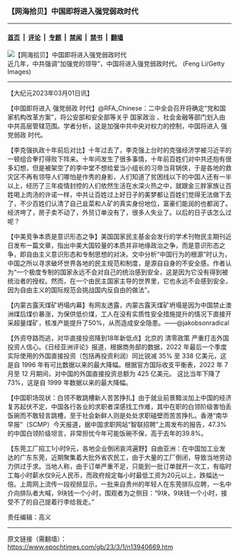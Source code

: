 ### 【网海拾贝】中国即将进入强党弱政时代

---

#### [首页](../../../..?n13940669) &nbsp;|&nbsp; [评论](../../../../../epoch-comment?n13940669) &nbsp;|&nbsp; [专题](../../../../../epoch-special?n13940669) &nbsp;|&nbsp; [禁闻](../../../../../epoch-news?n13940669) &nbsp;|&nbsp; [禁书](../../../../../books?n13940669) &nbsp;|&nbsp; [翻墙](https://github.com/gfw-breaker/nogfw/blob/master/README.md?n13940669)


<div><img alt="【网海拾贝】中国即将进入强党弱政时代" class="attachment-djy_600_400 size-djy_600_400 wp-post-image" src="https://i.epochtimes.com/assets/uploads/2019/02/1308060832202039-600x400.jpg"/>
<div class="caption">
 近几年，中共强调“加强党的领导”，中国将进入强党弱政时代。 (Feng Li/Getty Images)
</div></div><hr/><div class="post_content" id="artbody" itemprop="articleBody">
 <!-- article content begin -->
 <p>
  【大纪元2023年03月01日讯】
 </p>
 <p>
  【中国即将进入
  <ok href="https://www.epochtimes.com/gb/tag/%E5%BC%BA%E5%85%9A%E5%BC%B1%E6%94%BF.html">
   强党弱政
  </ok>
  时代】@RFA_Chinese：二中全会召开将确定“党和国家机构改革方案”，将公安部和安全部等关乎
  <ok href="https://www.epochtimes.com/gb/tag/%E5%9B%BD%E5%AE%B6%E6%94%BF%E6%B2%BB.html">
   国家政治
  </ok>
  、社会金融等部门划入由中共高层管辖范围。学者分析，这是加强中共中央对权力的控制，中国将进入
  <ok href="https://www.epochtimes.com/gb/tag/%E5%BC%BA%E5%85%9A%E5%BC%B1%E6%94%BF.html">
   强党弱政
  </ok>
  时代。
 </p>
 <p>
  【李克强执政十年前后对比】十年过去了，李克强上台时的克强经济学被习近平的一顿组合拳打得败下阵来。十年间发生了很多事情，十年前百姓们对中共还抱有很多幻想，但是被架空了的李中堂不想给爱当小组长的习帝当背锅侠，于是各地的救灾区不再有领导人们哪怕是作秀的身影，人们知道了贫困线以下的中国人还有一半以上，经历了三年疫情封控的人们依然生活在水深火热之中，就跟金三胖家族让百姓喝上肉汤的许诺一样，中共让百姓过上好日子的美梦都让百姓们觉得无法做下去了，不少百姓们认清了自己韭菜和人矿的真实身份地位，富豪们能润的也都润了。经济垮了，房子卖不动了，外贸订单没有了，很多人失业了。以后的日子该怎么过呢？
 </p>
 <p>
  【中美竞争本质是意识形态之争】美国国家民主基金会发行的学术刊物民主期刊近日发布一篇文章，指出中美大国较量的本质并非地缘政治之争，而是意识形态之争，即自由主义意识形态和专制思想的对决。文中分析“中国行为的根源”时认为，中国之所以寻求破坏世界各地的民主规范和制度，是源自自身的不安全感。作者认为“一个极度专制的国家永远不会对自己的统治感到安全，这是因为它没有得到被统治者的授权。然而，在一个由民主国家主导的世界里，它也永远不会感到安全，因为自由主义的国际规范会挑战国内反自由的做法”。
 </p>
 <p>
  【内蒙古露天煤矿坍塌内幕】有网友透露，内蒙古露天煤矿坍塌是因为中国禁止澳洲煤后煤价暴涨，为保供低价煤，工人在没有实质性安全措施提升的情况下直接开采超量煤矿，核准产能提升了50%，从而造成安全隐患。——@jakobsonradical
 </p>
 <p>
  【外资夺路而逃，对华直接投资降到18年新低点】北京的
  <ok href="https://www.epochtimes.com/gb/tag/%E6%B8%85%E9%9B%B6%E6%94%BF%E7%AD%96.html">
   清零政策
  </ok>
  严重打击外国投资人信心。《日经亚洲评论》报道，根据商务部的数据，2022 年最后一个季度实际使用的外国直接投资（包括再投资利润）同比锐减 35% 至 338 亿美元，这是自 1996 年有可比数据以来的最大降幅。根据官方国际收支平衡表，2022 年 7 月至 12 月期间，对中国的外国直接投资总额为 425 亿美元。 这比当年下降了 73%，这是自 1999 年数据以来的最大降幅。
 </p>
 <p>
  【中国职场现状：白领不敢跳槽新人苦苦挣扎】由于就业前景黯淡加上中国的经济复苏起伏不定，中国各行各业的求职者深感找工作难，其中在职的白领阶级害怕丢饭碗而不敢轻言跳槽，至于社会新鲜人则是处处求职碰壁而苦苦挣扎。香港“南华早报”（SCMP）今天报道，据中国求职网站“智联招聘”上周发布的报告，47.3%的中国白领阶级坦言，非常担忧今年可能饭碗不保，高于去年的39.8%。
 </p>
 <p>
  【东莞工厂招工1小时9元，各地企业倒闭哀鸿遍野】自由亚洲：在中国加工业发达的广东东莞，近期聚集着大批外省农民工，由于大量的工厂倒闭，导致当地劳动力供过于求。当地人称，由于订单严重不足，只能到一批订单就开一次工，有临时工每小时薪水仅9元人民币，而政府规定每小时最低工资为20元以上，跌幅达一倍。上周网上流传一段视频显示，一批来自贵州的年轻人在东莞排队应聘，一名中介向排队者大喊，9块钱一个小时，围观者为之侧目：“9块，9块钱一个小时，接受不了的自己提着行李给我走。”
 </p>
 <p>
  责任编辑：高义
 </p>
 <!-- article content end -->
 <div id="below_article_ad">
 </div>
</div>


---

原文链接（需翻墙）：https://www.epochtimes.com/gb/23/3/1/n13940669.htm